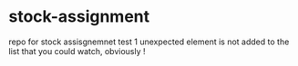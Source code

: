 # stock-assignment
repo for stock assisgnemnet
test
1 unexpected element is not added to the list that you could watch, obviously !


